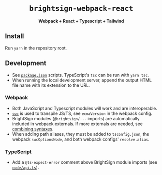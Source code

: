 <div align="center">
  <h1><code>brightsign-webpack-react</code></h1>
  <p><strong>Webpack + React + Typescript + Tailwind</strong></p>
</div>

## Install

Run `yarn` in the repository root.

## Development

- See [`package.json`](./package.json) scripts. TypeScript's `tsc` can be run
  with `yarn tsc`.
- When running the local development server, append the output HTML file name
  with its extension to the URL.

### Webpack

- Both JavaScript and Typescript modules will work and are interoperable.
- [`swc`](https://swc.rs/docs/configuration/compilation) is used to transpile
  JS/TS, see `ecmaVersion` in the webpack config.
- BrightSign modules (`@brightsign/...` imports) are automatically included in
  webpack externals. If more externals are needed, see
  [combining syntaxes](https://webpack.js.org/configuration/externals/#combining-syntaxes).
- When adding path aliases, they must be added to `tsconfig.json`, the webpack
  `swcOptionsNode`, and both webpack configs' `resolve.alias`.

### TypeScript

- Add a `@ts-expect-error` comment above BrightSign module imports (see
  [`node/api.ts`](./node/api.ts)).
